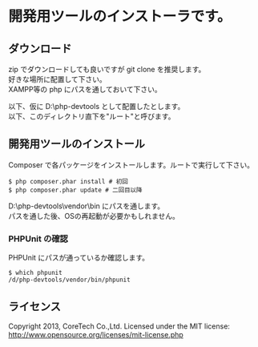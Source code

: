 # 開発用ツールのインストーラです。

## ダウンロード

zip でダウンロードしても良いですが git clone を推奨します。  
好きな場所に配置して下さい。  
XAMPP等の php にパスを通しておいて下さい。

以下、仮に D:\php-devtools として配置したとします。  
以下、このディレクトリ直下を"ルート"と呼びます。

## 開発用ツールのインストール

Composer で各パッケージをインストールします。ルートで実行して下さい。

	$ php composer.phar install # 初回
	$ php composer.phar update # 二回目以降

D:\php-devtools\vendor\bin にパスを通します。  
パスを通した後、OSの再起動が必要かもしれません。

### PHPUnit の確認

PHPUnit にパスが通っているか確認します。

	$ which phpunit
	/d/php-devtools/vendor/bin/phpunit

## ライセンス

Copyright 2013, CoreTech Co.,Ltd. Licensed under the MIT license: http://www.opensource.org/licenses/mit-license.php
